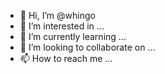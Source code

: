 - 👋 Hi, I’m @whingo
- 👀 I’m interested in ...
- 🌱 I’m currently learning ...
- 💞️ I’m looking to collaborate on ...
- 📫 How to reach me ...

<!---
whingo/whingo is a ✨ special ✨ repository because its `README.md` (this file) appears on your GitHub profile.
You can click the Preview link to take a look at your changes.
--->
